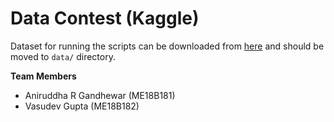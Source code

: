 # Data Contest (Kaggle)

Dataset for running the scripts can be downloaded from [here](https://drive.google.com/drive/folders/1yNbwKZAXgf4GB3k0W6KDzEk3CizyXCkD?usp=sharing) and should be moved to `data/` directory.

**Team Members**
- Aniruddha R Gandhewar (ME18B181)
- Vasudev Gupta (ME18B182)


